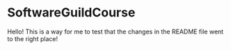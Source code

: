 # SoftwareGuildCourse

Hello! This is a way for me to test that the changes in the README file went to the right place!
